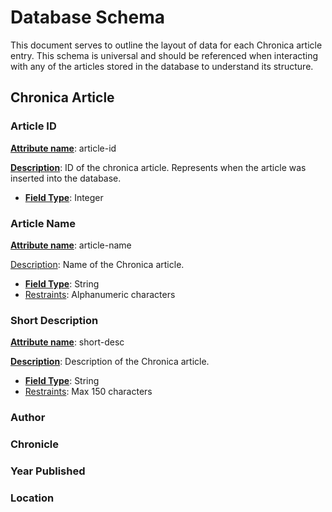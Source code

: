 # Database Schema

This document serves to outline the layout of data for each Chronica article entry. This schema is universal and should be referenced when interacting with any of the articles stored in the database to understand its structure.

## Chronica Article

### Article ID

**<u>Attribute name</u>**: article-id

**<u>Description</u>**: ID of the chronica article. Represents when the article was inserted into the database.

* <u>**Field Type**</u>: Integer

### Article Name

<u>**Attribute name**</u>: article-name

<u>Description</u>: Name of the Chronica article.

* <u>**Field Type**</u>: String
* <u>Restraints</u>: Alphanumeric characters

### Short Description

<u>**Attribute name**</u>: short-desc

**<u>Description</u>**: Description of the Chronica article.

* <u>**Field Type**</u>: String
* <u>Restraints</u>: Max 150 characters

### Author

### Chronicle

### Year Published

### Location

